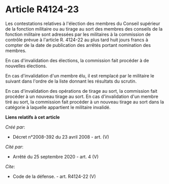 # Article R4124-23

Les contestations relatives à l'élection des membres du Conseil supérieur de la fonction militaire ou au tirage au sort des
membres des conseils de la fonction militaire sont adressées par les militaires à la commission de contrôle prévue à
l'article R. 4124-22 au plus tard huit jours francs à compter de la date de publication des arrêtés portant nomination des
membres. 

En cas d'invalidation des élections, la commission fait procéder à de nouvelles élections. 

En cas d'invalidation d'un membre élu, il est remplacé par le militaire le suivant dans l'ordre de la liste donnant les
résultats du scrutin. 

En cas d'invalidation des opérations de tirage au sort, la commission fait procéder à un nouveau tirage au sort. En cas
d'invalidation d'un membre tiré au sort, la commission fait procéder à un nouveau tirage au sort dans la catégorie à laquelle
appartient le militaire invalidé.

**Liens relatifs à cet article**

_Créé par_:

  - Décret n°2008-392 du 23 avril 2008 - art. (V)

_Cité par_:

  - Arrêté du 25 septembre 2020 - art. 4 (V)

_Cite_:

  - Code de la défense. - art. R4124-22 (V)
